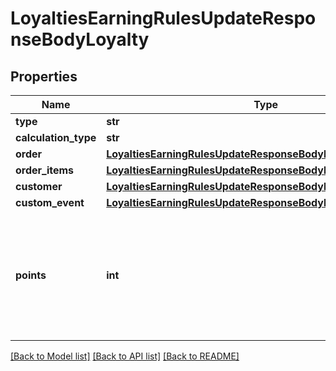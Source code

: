 # LoyaltiesEarningRulesUpdateResponseBodyLoyalty


## Properties
Name | Type | Description | Notes
------------ | ------------- | ------------- | -------------
**type** | **str** |  | [optional] 
**calculation_type** | **str** |  | [optional] 
**order** | [**LoyaltiesEarningRulesUpdateResponseBodyLoyaltyOrder**](LoyaltiesEarningRulesUpdateResponseBodyLoyaltyOrder.md) |  | [optional] 
**order_items** | [**LoyaltiesEarningRulesUpdateResponseBodyLoyaltyOrderItems**](LoyaltiesEarningRulesUpdateResponseBodyLoyaltyOrderItems.md) |  | [optional] 
**customer** | [**LoyaltiesEarningRulesUpdateResponseBodyLoyaltyCustomer**](LoyaltiesEarningRulesUpdateResponseBodyLoyaltyCustomer.md) |  | [optional] 
**custom_event** | [**LoyaltiesEarningRulesUpdateResponseBodyLoyaltyCustomEvent**](LoyaltiesEarningRulesUpdateResponseBodyLoyaltyCustomEvent.md) |  | [optional] 
**points** | **int** | Defines how the points will be added to the loyalty card. FIXED adds a fixed number of points. | [optional] 

[[Back to Model list]](../README.md#documentation-for-models) [[Back to API list]](../README.md#documentation-for-api-endpoints) [[Back to README]](../README.md)


